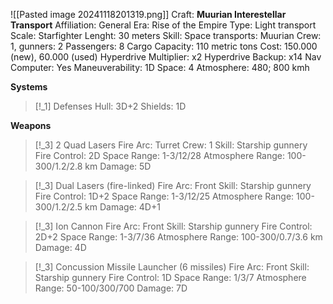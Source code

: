 ![[Pasted image 20241118201319.png]]
Craft: **Muurian Interestellar Transport**
Affiliation: General
Era: Rise of the Empire
Type: Light transport
Scale: Starfighter
Lenght: 30 meters
Skill: Space transports: Muurian
Crew: 1, gunners: 2
Passengers: 8
Cargo Capacity: 110 metric tons
Cost: 150.000 (new), 60.000 (used)
Hyperdrive Multiplier: x2
Hyperdrive Backup: x14
Nav Computer: Yes
Maneuverability: 1D
Space: 4
Atmosphere: 480; 800 kmh

**Systems**
> [!_1] Defenses
> Hull: 3D+2
> Shields: 1D

**Weapons**
> [!_3] 2 Quad Lasers
> Fire Arc: Turret
> Crew: 1
> Skill: Starship gunnery
> Fire Control: 2D
> Space Range: 1-3/12/28
> Atmosphere Range: 100-300/1.2/2.8 km
> Damage: 5D

> [!_3] Dual Lasers (fire-linked)
> Fire Arc: Front
> Skill: Starship gunnery
> Fire Control: 1D+2
> Space Range: 1-3/12/25
> Atmosphere Range: 100-300/1.2/2.5 km
> Damage: 4D+1

> [!_3] Ion Cannon
> Fire Arc: Front
> Skill: Starship gunnery
> Fire Control: 2D+2
> Space Range: 1-3/7/36
> Atmosphere Range: 100-300/0.7/3.6 km
> Damage: 4D

> [!_3] Concussion Missile Launcher (6 missiles)
> Fire Arc: Front
> Skill: Starship gunnery
> Fire Control: 1D
> Space Range: 1/3/7
> Atmosphere Range: 50-100/300/700
> Damage: 7D